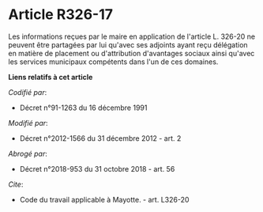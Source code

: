 # Article R326-17

Les informations reçues par le maire en application de l'article L. 326-20 ne peuvent être partagées par lui qu'avec ses
adjoints ayant reçu délégation en matière de placement ou d'attribution d'avantages sociaux ainsi qu'avec les services
municipaux compétents dans l'un de ces domaines.

**Liens relatifs à cet article**

_Codifié par_:

  - Décret n°91-1263 du 16 décembre 1991

_Modifié par_:

  - Décret n°2012-1566 du 31 décembre 2012 - art. 2

_Abrogé par_:

  - Décret n°2018-953 du 31 octobre 2018 - art. 56

_Cite_:

  - Code du travail applicable à Mayotte. - art. L326-20
